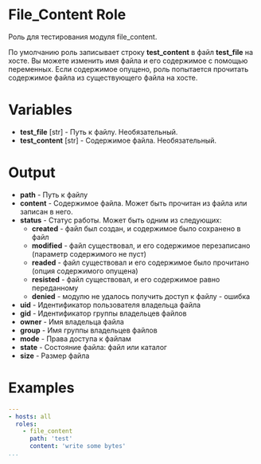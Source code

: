 # File_Content Role

Роль для тестирования модуля file_content.

По умолчанию роль записывает строку **test_content** в файл **test_file** на хосте.
Вы можете изменить имя файла и его содержимое с помощью переменных.
Если содержимое опущено, роль попытается прочитать содержимое файла из существующего файла на хосте.

# Variables

- **test_file** [str] - Путь к файлу. Необязательный.
- **test_content** [str] - Содержимое файла. Необязательный.

# Output

- **path** - Путь к файлу
- **content** - Содержимое файла. Может быть прочитан из файла или записан в него.
- **status** - Статус работы. Может быть одним из следующих:
  - **created** - файл был создан, и содержимое было сохранено в файл
  - **modified** - файл существовал, и его содержимое перезаписано (параметр содержимого не пуст)
  - **readed** - файл существовал и его содержимое было прочитано (опция содержимого опущена)
  - **resisted** - файл существовал, и его содержимое равно переданному
  - **denied** - модулю не удалось получить доступ к файлу - ошибка
- **uid** - Идентификатор пользователя владельца файла
- **gid** - Идентификатор группы владельцев файлов
- **owner** - Имя владельца файла
- **group** - Имя группы владельцев файлов
- **mode** -  Права доступа к файлам
- **state** - Состояние файла: файл или каталог
- **size** - Размер файла

# Examples

```yaml
---
- hosts: all
  roles:
    - file_content
      path: 'test'
      content: 'write some bytes'
...
```

